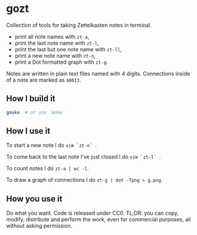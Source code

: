 # gozt

Collection of tools for taking Zettelkasten notes in terminal.

* print all note names with `zt-a`,
* print the last note name with `zt-l`,
* print the last but one note name with `zt-ll`,
* print a new note name with `zt-n`,
* print a Dot formatted graph with `zt-g`.

Notes are written in plain text files named with 4 digits. Connections inside
of a note are marked as `$0013`.

## How I build it

```sh
gmake  # or use `make`
```

## How I use it

To start a new note I do ``vim `zt-n` ``.

To come back to the last note I've just closed I do ``vim `zt-l` ``.

To count notes I do `zt-a | wc -l`.

To draw a graph of connections I do `zt-g | dot -Tpng > g.png`.

## How you use it

Do what you want. Code is released under CC0. TL;DR: you can copy, modify,
distribute and perform the work, even for commercial purposes, all without
asking permission.
